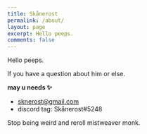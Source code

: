 ```yaml
---
title: Skånerost
permalink: /about/
layout: page
excerpt: Hello peeps.
comments: false
---
```


Hello peeps.

If you have a question about him or else.

**may u needs ✨**

- sknerost@gmail.com
- discord tag: Skånerost#5248

Stop being weird and reroll mistweaver monk.